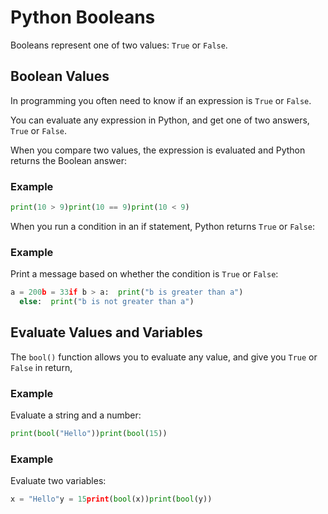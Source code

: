 
Python Booleans
===============


Booleans represent one of two values: 
`True` or `False`.


Boolean Values
--------------


In programming you often need to know if an expression is 
`True` or `False`.


You can evaluate any expression in Python, and get one of two 
answers, 
`True` or `False`.


When you compare two values, the expression is evaluated and Python returns 
the Boolean answer:



### Example



```python
print(10 > 9)print(10 == 9)print(10 < 9)
```


When you run a condition in an if statement, Python returns 
`True` or `False`:



### Example


Print a message based on whether the condition is `True` or 
 `False`:



```python
a = 200b = 33if b > a:  print("b is greater than a")
  else:  print("b is not greater than a")
```


Evaluate Values and Variables
-----------------------------


The `bool()` function allows you to evaluate 
any value, and give you 
`True` or `False` 
in return,



### Example


Evaluate a string and a number:



```python
print(bool("Hello"))print(bool(15))
```



### Example


Evaluate two variables:



```python
x = "Hello"y = 15print(bool(x))print(bool(y))
```


